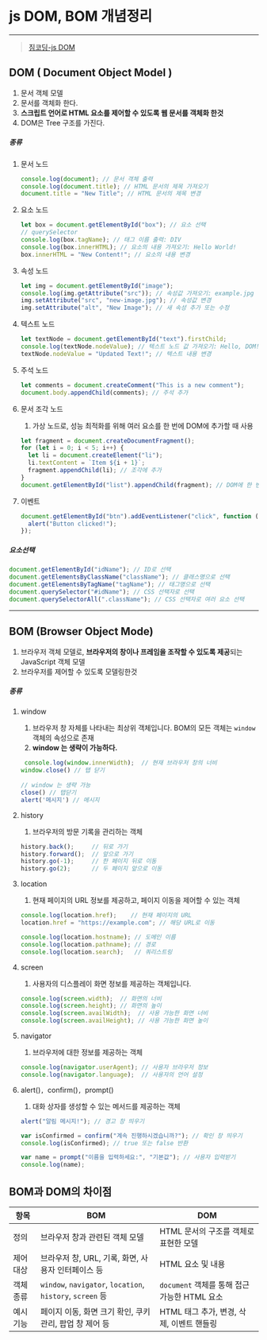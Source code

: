 # js DOM, BOM 개념정리 

---

>[짐코딩-js DOM](https://www.youtube.com/watch?v=aTGhKjoZeao&list=PLlaP-jSd-nK9LiA2n07uBhzOn9wI53xGV&index=2)

## DOM ( Document Object Model )

1. 문서 객체 모델 
2. 문서를 객체화 한다. 
3. **스크립트 언어로 HTML 요소를 제어할 수 있도록 웹 문서를 객체화 한것** 
4. DOM은 Tree 구조를 가진다. 

##### 종류

1. 문서 노드

   ```js
   console.log(document); // 문서 객체 출력
   console.log(document.title); // HTML 문서의 제목 가져오기
   document.title = "New Title"; // HTML 문서의 제목 변경
   ```

2. 요소 노드

   ```js
   let box = document.getElementById("box"); // 요소 선택
   // querySelector
   console.log(box.tagName); // 태그 이름 출력: DIV
   console.log(box.innerHTML); // 요소의 내용 가져오기: Hello World!
   box.innerHTML = "New Content!"; // 요소의 내용 변경

3. 속성 노드 

   ```js
   let img = document.getElementById("image");
   console.log(img.getAttribute("src")); // 속성값 가져오기: example.jpg
   img.setAttribute("src", "new-image.jpg"); // 속성값 변경
   img.setAttribute("alt", "New Image"); // 새 속성 추가 또는 수정

4. 텍스트 노드 

   ```js
   let textNode = document.getElementById("text").firstChild;
   console.log(textNode.nodeValue); // 텍스트 노드 값 가져오기: Hello, DOM!
   textNode.nodeValue = "Updated Text!"; // 텍스트 내용 변경

5. 주석 노드 

   ```js
   let comments = document.createComment("This is a new comment");
   document.body.appendChild(comments); // 주석 추가

6. 문서 조각 노드

   1. 가상 노드로, 성능 최적화를 위해 여러 요소를 한 번에 DOM에 추가할 때 사용

   ```js
   let fragment = document.createDocumentFragment();
   for (let i = 0; i < 5; i++) {
     let li = document.createElement("li");
     li.textContent = `Item ${i + 1}`;
     fragment.appendChild(li); // 조각에 추가
   }
   document.getElementById("list").appendChild(fragment); // DOM에 한 번에 추가

7. 이벤트

   ```js
   document.getElementById("btn").addEventListener("click", function () {
     alert("Button clicked!");
   });
   ```

##### 요소선택

```js
document.getElementById("idName"); // ID로 선택
document.getElementsByClassName("className"); // 클래스명으로 선택
document.getElementsByTagName("tagName"); // 태그명으로 선택
document.querySelector("#idName"); // CSS 선택자로 선택
document.querySelectorAll(".className"); // CSS 선택자로 여러 요소 선택
```

---

## BOM (Browser Object Mode)

1. 브라우저 객체 모델로, **브라우저의 창이나 프레임을 조작할 수 있도록 제공**되는 JavaScript 객체 모델
2. 브라우저를 제어할 수 있도록 모델링한것 

##### 종류

1. window

   1. 브라우저 창 자체를 나타내는 최상위 객체입니다. BOM의 모든 객체는 `window` 객체의 속성으로 존재
   2. **window 는 생략이 가능하다.** 

   ```js
    console.log(window.innerWidth);  // 현재 브라우저 창의 너비
   window.close() // 탭 닫기 
    
   // window 는 생략 가능 
   close() // 탭닫기 
   alert('메시지') // 메시지 
   ```

2. history

   1. 브라우저의 방문 기록을 관리하는 객체

   ```js
   history.back();     // 뒤로 가기
   history.forward();  // 앞으로 가기
   history.go(-1);     // 한 페이지 뒤로 이동
   history.go(2);      // 두 페이지 앞으로 이동
   ```

3. location

   1. 현재 페이지의 URL 정보를 제공하고, 페이지 이동을 제어할 수 있는 객체

   ```js
   console.log(location.href);    // 현재 페이지의 URL
   location.href = "https://example.com"; // 해당 URL로 이동
   
   console.log(location.hostname); // 도메인 이름
   console.log(location.pathname); // 경로
   console.log(location.search);   // 쿼리스트링

4. screen

   1. 사용자의 디스플레이 화면 정보를 제공하는 객체입니다.

   ```js
   console.log(screen.width);  // 화면의 너비
   console.log(screen.height); // 화면의 높이
   console.log(screen.availWidth);  // 사용 가능한 화면 너비
   console.log(screen.availHeight); // 사용 가능한 화면 높이

5. navigator

   1. 브라우저에 대한 정보를 제공하는 객체

   ``` js
   console.log(navigator.userAgent); // 사용자 브라우저 정보
   console.log(navigator.language);  // 사용자의 언어 설정
   ```

6. alert()`, `confirm()`, `prompt()

   1. 대화 상자를 생성할 수 있는 메서드를 제공하는 객체

   ```js
   alert("알림 메시지!"); // 경고 창 띄우기
   
   var isConfirmed = confirm("계속 진행하시겠습니까?"); // 확인 창 띄우기
   console.log(isConfirmed); // true 또는 false 반환
   
   var name = prompt("이름을 입력하세요:", "기본값"); // 사용자 입력받기
   console.log(name);
   ```



## BOM과 DOM의 차이점

| 항목      | BOM                                                       | DOM                                          |
| --------- | --------------------------------------------------------- | -------------------------------------------- |
| 정의      | 브라우저 창과 관련된 객체 모델                            | HTML 문서의 구조를 객체로 표현한 모델        |
| 제어 대상 | 브라우저 창, URL, 기록, 화면, 사용자 인터페이스 등        | HTML 요소 및 내용                            |
| 객체 종류 | `window`, `navigator`, `location`, `history`, `screen` 등 | `document` 객체를 통해 접근 가능한 HTML 요소 |
| 예시 기능 | 페이지 이동, 화면 크기 확인, 쿠키 관리, 팝업 창 제어 등   | HTML 태그 추가, 변경, 삭제, 이벤트 핸들링    |